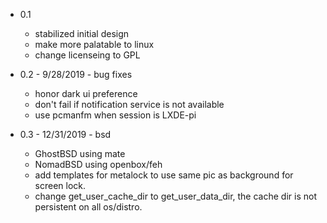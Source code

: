 * 0.1

    * stabilized initial design
    * make more palatable to linux
    * change licenseing to GPL

* 0.2 - 9/28/2019 - bug fixes

    * honor dark ui preference
    * don't fail if notification service is not available
    * use pcmanfm when session is LXDE-pi

* 0.3 - 12/31/2019 - bsd

    * GhostBSD using mate
    * NomadBSD using openbox/feh
    * add templates for metalock to use same pic as background for screen lock.
    * change get_user_cache_dir to get_user_data_dir, the cache dir is not persistent on all os/distro.
